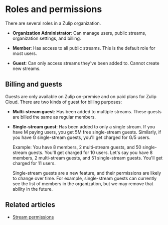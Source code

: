 # Roles and permissions

There are several roles in a Zulip organization.

* **Organization Administrator**: Can manage users, public streams,
  organization settings, and billing.

* **Member**: Has access to all public streams. This is the default role for
  most users.

* **Guest**: Can only access streams they've been added to. Cannot create
  new streams.

## Billing and guests

Guests are only available on Zulip on-premise and on paid plans for Zulip
Cloud. There are two kinds of guest for billing purposes:

* **Multi-stream guest**: Has been added to multiple streams. These guests
  are billed the same as regular members.

* **Single-stream guest**: Has been added to only a single stream. If you
  have M paying users, you get 5M free single-stream guests. Similarly, if
  you have G single-stream guests, you'll get charged for G/5 users.

  Example: You have 8 members, 2 multi-stream guests, and 50 single-stream
  guests. You'll get charged for 10 users. Let's say you have 8 members, 2
  multi-stream guests, and 51 single-stream guests. You'll get charged for
  11 users.

  Single-stream guests are a new feature, and their permissions are likely
  to change over time. For example, single-stream guests can currently see
  the list of members in the organization, but we may remove that ability in
  the future.

## Related articles

* [Stream permissions](/help/stream-permissions)
